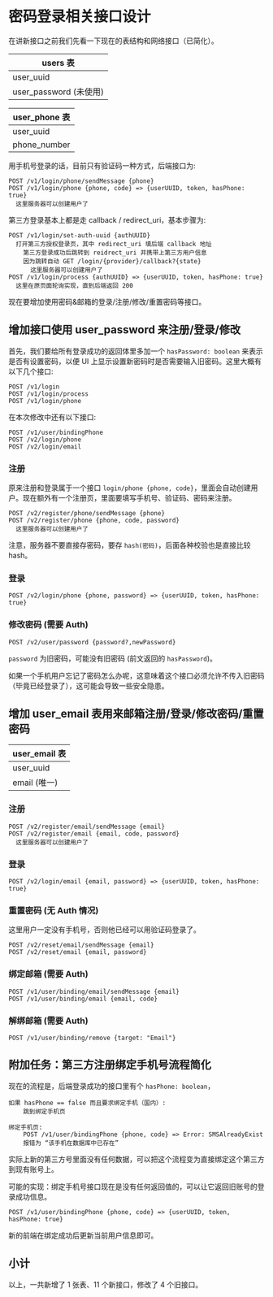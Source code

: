 # 密码登录相关接口设计

在讲新接口之前我们先看一下现在的表结构和网络接口（已简化）。

| users 表               |
| ---------------------- |
| user_uuid              |
| user_password (未使用) |

| user_phone 表 |
| ------------- |
| user_uuid     |
| phone_number  |

用手机号登录的话，目前只有验证码一种方式，后端接口为:

```
POST /v1/login/phone/sendMessage {phone}
POST /v1/login/phone {phone, code} => {userUUID, token, hasPhone: true}
  这里服务器可以创建用户了
```

第三方登录基本上都是走 callback / redirect_uri，基本步骤为:

```
POST /v1/login/set-auth-uuid {authUUID}
  打开第三方授权登录页，其中 redirect_uri 填后端 callback 地址
    第三方登录成功后跳转到 reidrect_uri 并携带上第三方用户信息
    因为跳转自动 GET /login/{provider}/callback?{state}
      这里服务器可以创建用户了
POST /v1/login/process {authUUID} => {userUUID, token, hasPhone: true}
  这里在原页面轮询实现，直到后端返回 200
```

现在要增加使用密码&邮箱的登录/注册/修改/重置密码等接口。

## 增加接口使用 user_password 来注册/登录/修改

首先，我们要给所有登录成功的返回体里多加一个 `hasPassword: boolean` 来表示是否有设置密码，以便 UI 上显示设置新密码时是否需要输入旧密码。这里大概有以下几个接口:

```
POST /v1/login
POST /v1/login/process
POST /v1/login/phone
```

在本次修改中还有以下接口:

```
POST /v1/user/bindingPhone
POST /v2/login/phone
POST /v2/login/email
```

### 注册

原来注册和登录属于一个接口 `login/phone {phone, code}`，里面会自动创建用户。现在额外有一个注册页，里面要填写手机号、验证码、密码来注册。

```console
POST /v2/register/phone/sendMessage {phone}
POST /v2/register/phone {phone, code, password}
  这里服务器可以创建用户了
```

注意，服务器不要直接存密码，要存 `hash(密码)`，后面各种校验也是直接比较 hash。

### 登录

```console
POST /v2/login/phone {phone, password} => {userUUID, token, hasPhone: true}
```

### 修改密码 (需要 Auth)

```console
POST /v2/user/password {password?,newPassword}
```

`password` 为旧密码，可能没有旧密码 (前文返回的 `hasPassword`)。

如果一个手机用户忘记了密码怎么办呢，这意味着这个接口必须允许不传入旧密码（毕竟已经登录了），这可能会导致一些安全隐患。

## 增加 user_email 表用来邮箱注册/登录/修改密码/重置密码

| user_email 表 |
| ------------- |
| user_uuid     |
| email (唯一)  |

### 注册

```console
POST /v2/register/email/sendMessage {email}
POST /v2/register/email {email, code, password}
  这里服务器可以创建用户了
```

### 登录

```console
POST /v2/login/email {email, password} => {userUUID, token, hasPhone: true}
```

### 重置密码 (无 Auth 情况)

这里用户一定没有手机号，否则他已经可以用验证码登录了。

```console
POST /v2/reset/email/sendMessage {email}
POST /v2/reset/email {email, password}
```

### 绑定邮箱 (需要 Auth)

```console
POST /v1/user/binding/email/sendMessage {email}
POST /v1/user/binding/email {email, code}
```

### 解绑邮箱 (需要 Auth)

```console
POST /v1/user/binding/remove {target: "Email"}
```

## 附加任务：第三方注册绑定手机号流程简化

现在的流程是，后端登录成功的接口里有个 `hasPhone: boolean`，

```
如果 hasPhone == false 而且要求绑定手机（国内）:
    跳到绑定手机页

绑定手机页:
    POST /v1/user/bindingPhone {phone, code} => Error: SMSAlreadyExist
    报错为 “该手机在数据库中已存在”
```

实际上新的第三方号里面没有任何数据，可以把这个流程变为直接绑定这个第三方到现有账号上。

可能的实现：绑定手机号接口现在是没有任何返回值的，可以让它返回旧账号的登录成功信息。

```console
POST /v1/user/bindingPhone {phone, code} => {userUUID, token, hasPhone: true}
```

新的前端在绑定成功后更新当前用户信息即可。

## 小计

以上，一共新增了 1 张表、11 个新接口，修改了 4 个旧接口。
